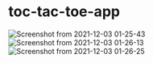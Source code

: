 # toc-tac-toe-app

![Screenshot from 2021-12-03 01-25-43](https://user-images.githubusercontent.com/75279465/144523988-862af60c-a15f-4532-8955-5f3241737e28.png)
![Screenshot from 2021-12-03 01-26-13](https://user-images.githubusercontent.com/75279465/144523991-6f4ffd83-3a40-45e4-96e0-4feed195d3b2.png)
![Screenshot from 2021-12-03 01-26-25](https://user-images.githubusercontent.com/75279465/144523995-976efc0f-7eb9-4ed9-8549-6121594e5663.png)
